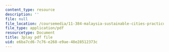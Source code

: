 ```yaml
---
content_type: resource
description: ''
file: null
file_location: /coursemedia/11-384-malaysia-sustainable-cities-practicum-spring-2018/e6ba7cd67c76e268e9ae48e28512373c_PfxuFD4ML9s.pdf
file_type: application/pdf
resourcetype: Document
title: 3play pdf file
uid: e6ba7cd6-7c76-e268-e9ae-48e28512373c
---
```

